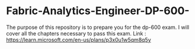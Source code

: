 # Fabric-Analytics-Engineer-DP-600-
The purpose of this repository is to prepare you for the dp-600 exam. I will cover all the chapters necessary to pass this exam.
Link : https://learn.microsoft.com/en-us/plans/p3x0u1w5qm8q5y
